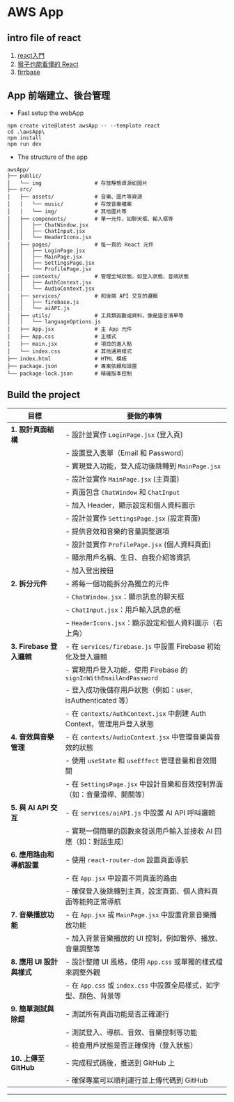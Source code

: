 # AWS App

## intro file of react

1. [react入門](https://kknews.cc/zh-tw/news/9zn58b5.html)
2. [猴子也能看懂的 React](https://j6qup3.github.io/2016/08/06/%E7%8C%B4%E5%AD%90%E4%B9%9F%E8%83%BD%E7%9C%8B%E6%87%82%E7%9A%84-React-%E6%95%99%E5%AD%B8-1/)
3. [firrbase]()


## App 前端建立、後台管理

* Fast setup the webApp

```
npm create vite@latest awsApp -- --template react
cd .\awsApp\
npm install
npm run dev
```

* The structure of the app

```
awsApp/         
├── public/
│   └── img                 # 存放靜態資源如圖片
├── src/
│   ├── assets/             # 音樂、圖片等資源
│   │   └── music/          # 存放音樂檔案
│   │   └── img/            # 其他圖片等
│   ├── components/         # 單一元件，如聊天框、輸入框等
│   │   ├── ChatWindow.jsx
│   │   ├── ChatInput.jsx
│   │   └── HeaderIcons.jsx
│   ├── pages/              # 每一頁的 React 元件
│   │   ├── LoginPage.jsx
│   │   ├── MainPage.jsx
│   │   ├── SettingsPage.jsx
│   │   └── ProfilePage.jsx
│   ├── contexts/           # 管理全域狀態，如登入狀態、音效狀態
│   │   ├── AuthContext.jsx
│   │   └── AudioContext.jsx
│   ├── services/           # 和後端 API 交互的邏輯
│   │   ├── firebase.js
│   │   └── aiAPI.js
│   ├── utils/              # 工具類函數或資料，像是語言清單等
│   │   └── languageOptions.js
│   ├── App.jsx             # 主 App 元件
│   ├── App.css             # 主樣式
│   ├── main.jsx            # 項目的進入點
│   └── index.css           # 其他通用樣式
├── index.html              # HTML 模板
├── package.json            # 專案依賴和設置
└── package-lock.json       # 精確版本控制
```


## Build the project

| **目標**                     | **要做的事情**                                                                 |
|----------------------------|-------------------------------------------------------------------------------|
| **1. 設計頁面結構**              | - 設計並實作 `LoginPage.jsx` (登入頁)                                            |
|                              |   - 設置登入表單（Email 和 Password）                                        |
|                              |   - 實現登入功能，登入成功後跳轉到 `MainPage.jsx`                               |
|                              | - 設計並實作 `MainPage.jsx` (主頁面)                                            |
|                              |   - 頁面包含 `ChatWindow` 和 `ChatInput`                                       |
|                              |   - 加入 Header，顯示設定和個人資料圖示                                        |
|                              | - 設計並實作 `SettingsPage.jsx` (設定頁面)                                     |
|                              |   - 提供音效和音樂的音量調整選項                                               |
|                              | - 設計並實作 `ProfilePage.jsx` (個人資料頁面)                                 |
|                              |   - 顯示用戶名稱、生日、自我介紹等資訊                                        |
|                              |   - 加入登出按鈕                                                               |
| **2. 拆分元件**                 | - 將每一個功能拆分為獨立的元件                                               |
|                              |   - `ChatWindow.jsx`：顯示訊息的聊天框                                          |
|                              |   - `ChatInput.jsx`：用戶輸入訊息的框                                            |
|                              |   - `HeaderIcons.jsx`：顯示設定和個人資料圖示（右上角）                       |
| **3. Firebase 登入邏輯**         | - 在 `services/firebase.js` 中設置 Firebase 初始化及登入邏輯                    |
|                              |   - 實現用戶登入功能，使用 Firebase 的 `signInWithEmailAndPassword`              |
|                              |   - 登入成功後儲存用戶狀態（例如：user, isAuthenticated 等）                       |
|                              | - 在 `contexts/AuthContext.jsx` 中創建 Auth Context，管理用戶登入狀態            |
| **4. 音效與音樂管理**            | - 在 `contexts/AudioContext.jsx` 中管理音樂與音效的狀態                          |
|                              |   - 使用 `useState` 和 `useEffect` 管理音量和音效開關                             |
|                              | - 在 `SettingsPage.jsx` 中設計音樂和音效控制界面（如：音量滑桿、開關等）         |
| **5. 與 AI API 交互**           | - 在 `services/aiAPI.js` 中設置 AI API 呼叫邏輯                                |
|                              |   - 實現一個簡單的函數來發送用戶輸入並接收 AI 回應（如：對話生成）                |
| **6. 應用路由和導航設置**        | - 使用 `react-router-dom` 設置頁面導航                                         |
|                              |   - 在 `App.jsx` 中設置不同頁面的路由                                         |
|                              |   - 確保登入後跳轉到主頁，設定頁面、個人資料頁面等能夠正常導航                  |
| **7. 音樂播放功能**              | - 在 `App.jsx` 或 `MainPage.jsx` 中設置背景音樂播放功能                          |
|                              |   - 加入背景音樂播放的 UI 控制，例如暫停、播放、音量調整等                     |
| **8. 應用 UI 設計與樣式**        | - 設計整體 UI 風格，使用 `App.css` 或單獨的樣式檔來調整外觀                     |
|                              | - 在 `App.css` 或 `index.css` 中設置全局樣式，如字型、顏色、背景等               |
| **9. 簡單測試與除錯**            | - 測試所有頁面功能是否正確運行                                               |
|                              |   - 測試登入、導航、音效、音樂控制等功能                                       |
|                              |   - 檢查用戶狀態是否正確保持（登入狀態）                                       |
| **10. 上傳至 GitHub**            | - 完成程式碼後，推送到 GitHub 上                                                |
|                              |   - 確保專案可以順利運行並上傳代碼到 GitHub                                     |

---
